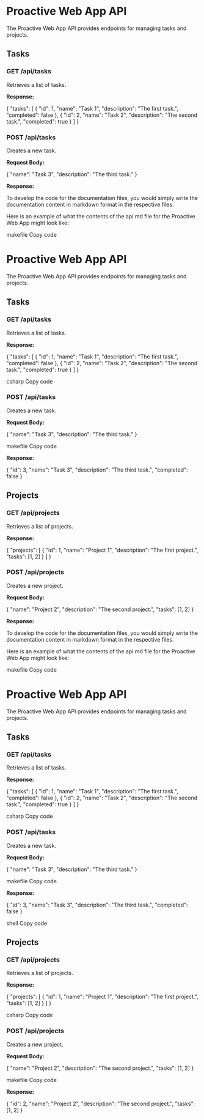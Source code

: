 # Proactive Web App API

The Proactive Web App API provides endpoints for managing tasks and projects.

## Tasks

### GET /api/tasks

Retrieves a list of tasks.

**Response:**

{
"tasks": [
{
"id": 1,
"name": "Task 1",
"description": "The first task.",
"completed": false
},
{
"id": 2,
"name": "Task 2",
"description": "The second task.",
"completed": true
}
]
}

### POST /api/tasks

Creates a new task.

**Request Body:**

{
"name": "Task 3",
"description": "The third task."
}


**Response:**

To develop the code for the documentation files, you would simply write the documentation content in markdown format in the respective files.

Here is an example of what the contents of the api.md file for the Proactive Web App might look like:

makefile
Copy code
# Proactive Web App API

The Proactive Web App API provides endpoints for managing tasks and projects.

## Tasks

### GET /api/tasks

Retrieves a list of tasks.

**Response:**

{
"tasks": [
{
"id": 1,
"name": "Task 1",
"description": "The first task.",
"completed": false
},
{
"id": 2,
"name": "Task 2",
"description": "The second task.",
"completed": true
}
]
}

csharp
Copy code

### POST /api/tasks

Creates a new task.

**Request Body:**

{
"name": "Task 3",
"description": "The third task."
}

makefile
Copy code

**Response:**

{
"id": 3,
"name": "Task 3",
"description": "The third task.",
"completed": false
}


## Projects

### GET /api/projects

Retrieves a list of projects.

**Response:**

{
"projects": [
{
"id": 1,
"name": "Project 1",
"description": "The first project.",
"tasks": [1, 2]
}
]
}


### POST /api/projects

Creates a new project.

**Request Body:**

{
"name": "Project 2",
"description": "The second project.",
"tasks": [1, 2]
}


**Response:**

To develop the code for the documentation files, you would simply write the documentation content in markdown format in the respective files.

Here is an example of what the contents of the api.md file for the Proactive Web App might look like:

makefile
Copy code
# Proactive Web App API

The Proactive Web App API provides endpoints for managing tasks and projects.

## Tasks

### GET /api/tasks

Retrieves a list of tasks.

**Response:**

{
"tasks": [
{
"id": 1,
"name": "Task 1",
"description": "The first task.",
"completed": false
},
{
"id": 2,
"name": "Task 2",
"description": "The second task.",
"completed": true
}
]
}

csharp
Copy code

### POST /api/tasks

Creates a new task.

**Request Body:**

{
"name": "Task 3",
"description": "The third task."
}

makefile
Copy code

**Response:**

{
"id": 3,
"name": "Task 3",
"description": "The third task.",
"completed": false
}

shell
Copy code

## Projects

### GET /api/projects

Retrieves a list of projects.

**Response:**

{
"projects": [
{
"id": 1,
"name": "Project 1",
"description": "The first project.",
"tasks": [1, 2]
}
]
}

csharp
Copy code

### POST /api/projects

Creates a new project.

**Request Body:**

{
"name": "Project 2",
"description": "The second project.",
"tasks": [1, 2]
}

makefile
Copy code

**Response:**

{
"id": 2,
"name": "Project 2",
"description": "The second project.",
"tasks": [1, 2]
}
